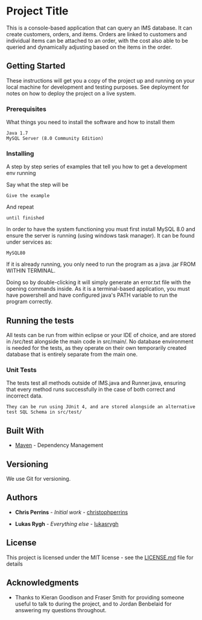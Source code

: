 
# Project Title

This is a console-based application that can query an IMS database. It can create customers, orders, and items. Orders are linked to customers and individual items can be attached to an order, with the cost also able to be queried and dynamically adjusting based on the items in the order.

## Getting Started

These instructions will get you a copy of the project up and running on your local machine for development and testing purposes. See deployment for notes on how to deploy the project on a live system.

### Prerequisites

What things you need to install the software and how to install them

```
Java 1.7
MySQL Server (8.0 Community Edition)
```

### Installing

A step by step series of examples that tell you how to get a development env running

Say what the step will be

```
Give the example
```

And repeat

```
until finished
```

In order to have the system functioning you must first install MySQL 8.0 and ensure the server is running (using windows task manager). It can be found under services as:

```
MySQL80
```

If it is already running, you only need to run the program as a java .jar FROM WITHIN TERMINAL.

Doing so by double-clicking it will simply generate an error.txt file with the opening commands inside. As it is a terminal-based application, you must have powershell and have configured java's PATH variable to run the program correctly.

## Running the tests

All tests can be run from within eclipse or your IDE of choice, and are stored in /src/test alongside the main code in src/main/. No database environment is needed for the tests, as they operate on their own temporarily created database that is entirely separate from the main one.

### Unit Tests 

The tests test all methods outside of IMS.java and Runner.java, ensuring that every method runs successfully in the case of both correct and incorrect data.

```
They can be run using JUnit 4, and are stored alongside an alternative test SQL Schema in src/test/
```

## Built With

* [Maven](https://maven.apache.org/) - Dependency Management

## Versioning

We use Git for versioning.

## Authors

* **Chris Perrins** - *Initial work* - [christophperrins](https://github.com/christophperrins)

* **Lukas Rygh** - *Everything else* - [lukasrygh](https://github.com/Lukasrygh23)

## License

This project is licensed under the MIT license - see the [LICENSE.md](LICENSE.md) file for details 

## Acknowledgments

* Thanks to Kieran Goodison and Fraser Smith for providing someone useful to talk to during the project, and to Jordan Benbelaid for answering my questions throughout. 
